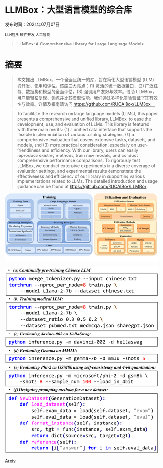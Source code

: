 # LLMBox：大型语言模型的综合库

发布时间：2024年07月07日

`LLM应用` `软件开发` `人工智能`

> LLMBox: A Comprehensive Library for Large Language Models

# 摘要

> 本文推出 LLMBox，一个全面且统一的库，旨在简化大型语言模型 (LLM) 的开发、使用和评估。该库三大亮点：(1) 灵活的统一数据接口，(2) 广泛任务、数据集和模型的全面评估，(3) 强调用户友好与效率。借助 LLMBox，用户能轻松复现、训练并比较模型性能。我们通过多样化实验验证了其有效性与效率。详情及指南请访问 https://github.com/RUCAIBox/LLMBox。

> To facilitate the research on large language models (LLMs), this paper presents a comprehensive and unified library, LLMBox, to ease the development, use, and evaluation of LLMs. This library is featured with three main merits: (1) a unified data interface that supports the flexible implementation of various training strategies, (2) a comprehensive evaluation that covers extensive tasks, datasets, and models, and (3) more practical consideration, especially on user-friendliness and efficiency. With our library, users can easily reproduce existing methods, train new models, and conduct comprehensive performance comparisons. To rigorously test LLMBox, we conduct extensive experiments in a diverse coverage of evaluation settings, and experimental results demonstrate the effectiveness and efficiency of our library in supporting various implementations related to LLMs. The detailed introduction and usage guidance can be found at https://github.com/RUCAIBox/LLMBox.

![LLMBox：大型语言模型的综合库](../../../paper_images/2407.05563/x1.png)

![LLMBox：大型语言模型的综合库](../../../paper_images/2407.05563/x2.png)

[Arxiv](https://arxiv.org/abs/2407.05563)